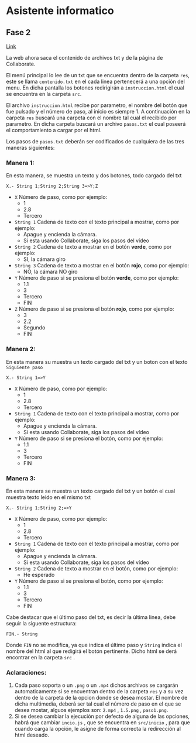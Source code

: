 # Asistente informatico

## Fase 2

[Link](https://j0nan.github.io/asistente_informatico/)

La web ahora saca el contenido de archivos txt y de la página de Collaborate.

El menú principal lo lee de un txt que se encuentra dentro de la carpeta `res`, este se llama `contenido.txt` en el cada linea pertenecerá a una opción del menu. En dicha pantalla los botones redirigirán a `instruccion.html`  el cual se encuentra en la carpeta `src`. 

El archivo `instruccion.html` recibe por parametro, el nombre del botón que fue pulsado y el número de paso, al inicio es siempre 1. A continuación en la carpeta `res` buscará una carpeta con el nombre tal cual el recibido por parametro. En dicha carpeta buscará un archivo `pasos.txt` el cual poseerá el comportamiento a cargar por el html.


Los pasos de `pasos.txt` deberán ser codificados de cualquiera de las tres maneras siguientes:

### Manera 1:
En esta manera, se muestra un texto y dos botones, todo cargado del txt

```
X.- String 1;String 2;String 3=>Y;Z
```
- `X` Número de paso, como por ejemplo:
    - 1
    - 2.8
    - Tercero
- `String 1` Cadena de texto con el texto principal a mostrar, como por ejemplo:
    - Apague y encienda la cámara.
    - Si esta usando Collaborate, siga los pasos del vídeo
- `String 2` Cadena de texto a mostrar en el botón **verde**, como por ejemplo:
    - SI, la cámara giro
- `String 3` Cadena de texto a mostrar en el botón **rojo**, como por ejemplo:
    - NO, la cámara NO giro
- `Y` Número de paso si se presiona el botón **verde**, como por ejemplo:
    - 1.1
    - 3
    - Tercero
    - FIN
- `Z` Número de paso si se presiona el botón **rojo**, como por ejemplo:
    - 3
    - 2.2
    - Segundo
    - FIN

### Manera 2:
En esta manera su muestra un texto cargado del txt y un boton con el texto `Siguiente paso`
```
X.- String 1=>Y
```
- `X` Número de paso, como por ejemplo:
    - 1
    - 2.8
    - Tercero
- `String 1` Cadena de texto con el texto principal a mostrar, como por ejemplo:
    - Apague y encienda la cámara.
    - Si esta usando Collaborate, siga los pasos del vídeo
- `Y` Número de paso si se presiona el botón, como por ejemplo:
    - 1.1
    - 3
    - Tercero
    - FIN

### Manera 3:
En esta manera se muestra un texto cargado del txt y un botón el cual muestra texto leido en el mismo txt
```
X.- String 1;String 2;=>Y
```
- `X` Número de paso, como por ejemplo:
    - 1
    - 2.8
    - Tercero
- `String 1` Cadena de texto con el texto principal a mostrar, como por ejemplo:
    - Apague y encienda la cámara.
    - Si esta usando Collaborate, siga los pasos del vídeo
- `String 2` Cadena de texto a mostrar en el botón, como por ejemplo:
    - He esperado
- `Y` Número de paso si se presiona el botón, como por ejemplo:
    - 1.1
    - 3
    - Tercero
    - FIN

Cabe destacar que el último paso del txt, es decir la última linea, debe seguir la siguente estructura:
```
FIN.- String
```
Donde `FIN` no se modifica, ya que indica el último paso y `String` indica el nombre del html al que redigirá el botón pertinente. Dicho html se derá encontrar en la carpeta `src` .

### Aclaraciones:
1. Cada paso soporta o un `.png` o un `.mp4` dichos archivos se cargarán automaticamente si se encuentran dentro de la carpeta `res` y a su vez dentro de la carpeta de la opcion donde se desea mostar. El nombre de dicha multimedia, deberá ser tal cual el número de paso en el que se desea mostar, alguos ejemplos son: `2.mp4` , `1.5.png` , `paso1.png`.
2. Si se desea cambiar la ejecución por defecto de alguna de las opciones, habrá que cambiar `incio.js` , que se encuentra en `src/inicio` , para que cuando carga la opción, le asigne de forma correcta la redirección al html deseado.